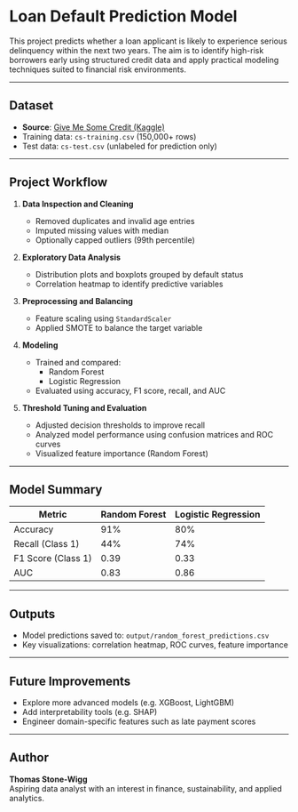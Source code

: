 # Loan Default Prediction Model

This project predicts whether a loan applicant is likely to experience serious delinquency within the next two years. The aim is to identify high-risk borrowers early using structured credit data and apply practical modeling techniques suited to financial risk environments.

---

## Dataset

- **Source**: [Give Me Some Credit (Kaggle)](https://www.kaggle.com/c/GiveMeSomeCredit)
- Training data: `cs-training.csv` (150,000+ rows)
- Test data: `cs-test.csv` (unlabeled for prediction only)

---

## Project Workflow

1. **Data Inspection and Cleaning**
   - Removed duplicates and invalid age entries
   - Imputed missing values with median
   - Optionally capped outliers (99th percentile)

2. **Exploratory Data Analysis**
   - Distribution plots and boxplots grouped by default status
   - Correlation heatmap to identify predictive variables

3. **Preprocessing and Balancing**
   - Feature scaling using `StandardScaler`
   - Applied SMOTE to balance the target variable

4. **Modeling**
   - Trained and compared:
     - Random Forest
     - Logistic Regression
   - Evaluated using accuracy, F1 score, recall, and AUC

5. **Threshold Tuning and Evaluation**
   - Adjusted decision thresholds to improve recall
   - Analyzed model performance using confusion matrices and ROC curves
   - Visualized feature importance (Random Forest)

---

## Model Summary

| Metric            | Random Forest | Logistic Regression |
|-------------------|----------------|---------------------|
| Accuracy          | 91%            | 80%                 |
| Recall (Class 1)  | 44%            | 74%                 |
| F1 Score (Class 1)| 0.39           | 0.33                |
| AUC               | 0.83           | 0.86                |

---

## Outputs

- Model predictions saved to: `output/random_forest_predictions.csv`
- Key visualizations: correlation heatmap, ROC curves, feature importance

---

## Future Improvements

- Explore more advanced models (e.g. XGBoost, LightGBM)
- Add interpretability tools (e.g. SHAP)
- Engineer domain-specific features such as late payment scores

---

## Author

**Thomas Stone-Wigg**  
Aspiring data analyst with an interest in finance, sustainability, and applied analytics.
